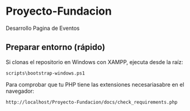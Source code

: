 # Proyecto-Fundacion
Desarrollo Pagina de Eventos

## Preparar entorno (rápido)

Si clonas el repositorio en Windows con XAMPP, ejecuta desde la raíz:

```pwsh
scripts\bootstrap-windows.ps1
```

Para comprobar que tu PHP tiene las extensiones necesariasabre en el navegador:

```
http://localhost/Proyecto-Fundacion/docs/check_requirements.php
```


